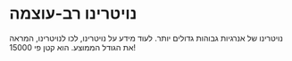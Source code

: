 # נויטרינו רב-עוצמה

נויטרינו של אנרגיות גבוהות גדולים יותר. לעוד מידע על נויטרינו, לכו לנויטרינו,
המראה את הגודל הממוצע. הוא קטן פי 15000!
